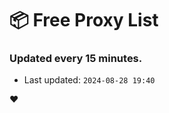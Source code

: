 # :package: Free Proxy List
### Updated every 15 minutes.

- Last updated: `2024-08-28 19:40`

:heart:

